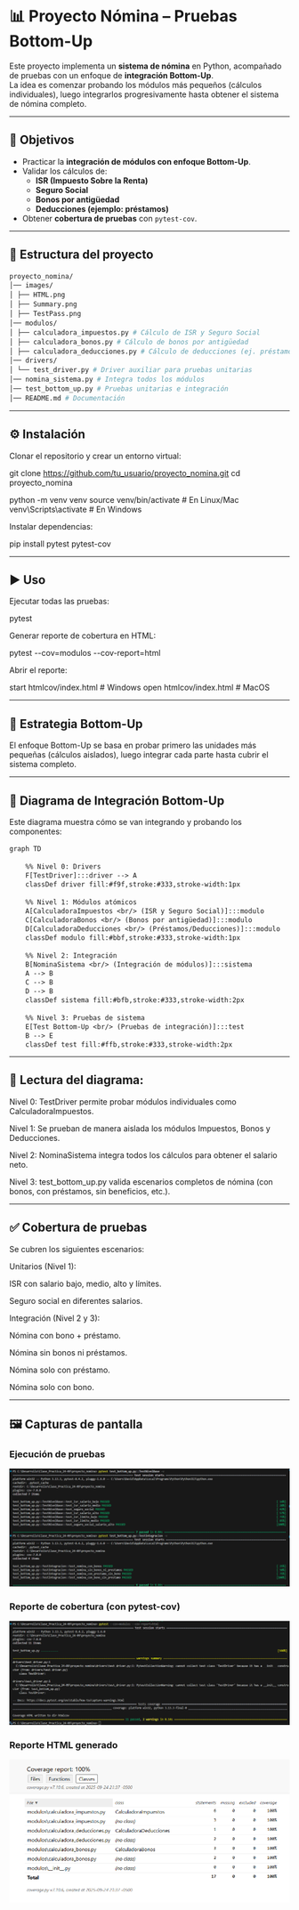 # 📊 Proyecto Nómina – Pruebas Bottom-Up

Este proyecto implementa un **sistema de nómina** en Python, acompañado de pruebas con un enfoque de **integración Bottom-Up**.  
La idea es comenzar probando los módulos más pequeños (cálculos individuales), luego integrarlos progresivamente hasta obtener el sistema de nómina completo.

---

## 🚀 Objetivos
- Practicar la **integración de módulos con enfoque Bottom-Up**.
- Validar los cálculos de:
  - **ISR (Impuesto Sobre la Renta)**
  - **Seguro Social**
  - **Bonos por antigüedad**
  - **Deducciones (ejemplo: préstamos)**
- Obtener **cobertura de pruebas** con `pytest-cov`.

---

## 📂 Estructura del proyecto

```bash
proyecto_nomina/
│── images/ 
│ ├── HTML.png
│ ├── Summary.png
│ ├── TestPass.png
│── modulos/
│ ├── calculadora_impuestos.py # Cálculo de ISR y Seguro Social
│ ├── calculadora_bonos.py # Cálculo de bonos por antigüedad
│ ├── calculadora_deducciones.py # Cálculo de deducciones (ej. préstamos)
│── drivers/
│ └── test_driver.py # Driver auxiliar para pruebas unitarias
│── nomina_sistema.py # Integra todos los módulos
│── test_bottom_up.py # Pruebas unitarias e integración
│── README.md # Documentación
```
---

## ⚙️ Instalación

Clonar el repositorio y crear un entorno virtual:

git clone https://github.com/tu_usuario/proyecto_nomina.git
cd proyecto_nomina

python -m venv venv
source venv/bin/activate   # En Linux/Mac
venv\Scripts\activate      # En Windows

Instalar dependencias:

pip install pytest pytest-cov

---

## ▶️ Uso
Ejecutar todas las pruebas:

pytest

Generar reporte de cobertura en HTML:

pytest --cov=modulos --cov-report=html

Abrir el reporte:

start htmlcov/index.html   # Windows
open htmlcov/index.html    # MacOS

---

## 🧪 Estrategia Bottom-Up
El enfoque Bottom-Up se basa en probar primero las unidades más pequeñas (cálculos aislados), luego integrar cada parte hasta cubrir el sistema completo.

---

## 📐 Diagrama de Integración Bottom-Up
Este diagrama muestra cómo se van integrando y probando los componentes:

```mermaid
graph TD

    %% Nivel 0: Drivers
    F[TestDriver]:::driver --> A
    classDef driver fill:#f9f,stroke:#333,stroke-width:1px

    %% Nivel 1: Módulos atómicos
    A[CalculadoraImpuestos <br/> (ISR y Seguro Social)]:::modulo
    C[CalculadoraBonos <br/> (Bonos por antigüedad)]:::modulo
    D[CalculadoraDeducciones <br/> (Préstamos/Deducciones)]:::modulo
    classDef modulo fill:#bbf,stroke:#333,stroke-width:1px

    %% Nivel 2: Integración
    B[NominaSistema <br/> (Integración de módulos)]:::sistema
    A --> B
    C --> B
    D --> B
    classDef sistema fill:#bfb,stroke:#333,stroke-width:2px

    %% Nivel 3: Pruebas de sistema
    E[Test Bottom-Up <br/> (Pruebas de integración)]:::test
    B --> E
    classDef test fill:#ffb,stroke:#333,stroke-width:2px
```
---

## 🔎 Lectura del diagrama:

Nivel 0: TestDriver permite probar módulos individuales como CalculadoraImpuestos.

Nivel 1: Se prueban de manera aislada los módulos Impuestos, Bonos y Deducciones.

Nivel 2: NominaSistema integra todos los cálculos para obtener el salario neto.

Nivel 3: test_bottom_up.py valida escenarios completos de nómina (con bonos, con préstamos, sin beneficios, etc.).

---

## ✅ Cobertura de pruebas

Se cubren los siguientes escenarios:

Unitarios (Nivel 1):

ISR con salario bajo, medio, alto y límites.

Seguro social en diferentes salarios.

Integración (Nivel 2 y 3):

Nómina con bono + préstamo.

Nómina sin bonos ni préstamos.

Nómina solo con préstamo.

Nómina solo con bono.

---

## 🖼️ Capturas de pantalla

### Ejecución de pruebas
![Ejecución de pruebas](images/TestPass.png)

### Reporte de cobertura (con pytest-cov)
![Reporte de cobertura](images/Summary.png)

### Reporte HTML generado

![Reporte HTML](images/HTML.png)

